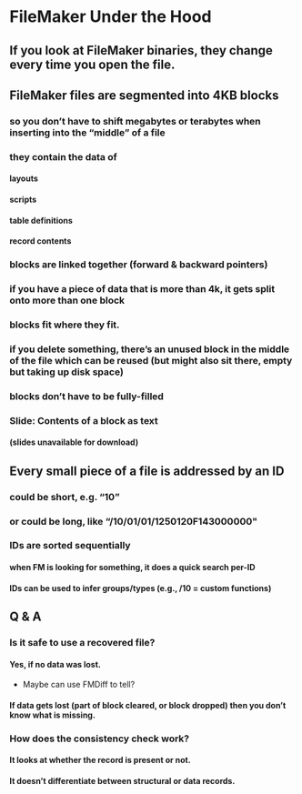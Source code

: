 # FileMaker Under the Hood


## If you look at FileMaker binaries, they change every time you open the file.

## FileMaker files are segmented into 4KB blocks

### so you don’t have to shift megabytes or terabytes when inserting into the “middle” of a file

### they contain the data of

#### layouts

#### scripts

#### table definitions

#### record contents

### blocks are linked together (forward & backward pointers)

### if you have a piece of data that is more than 4k, it gets split onto more than one block

### blocks fit where they fit.

### if you delete something, there’s an unused block in the middle of the file which can be reused (but might also sit there, empty but taking up disk space)

### blocks don’t have to be fully-filled

### Slide: Contents of a block as text

#### (slides unavailable for download)

## Every small piece of a file is addressed by an ID

### could be short, e.g. “10”

### or could be long, like “/10/01/01/1250120F143000000"

### IDs are sorted sequentially

#### when FM is looking for something, it does a quick search per-ID

#### IDs can be used to infer groups/types (e.g., /10 = custom functions)

## Q & A

### Is it safe to use a recovered file?

#### Yes, if no data was lost.

- Maybe can use FMDiff to tell?

#### If data gets lost (part of block cleared, or block dropped) then you don’t know what is missing.

### How does the consistency check work?

#### It looks at whether the record is present or not.

#### It doesn’t differentiate between structural or data records.

